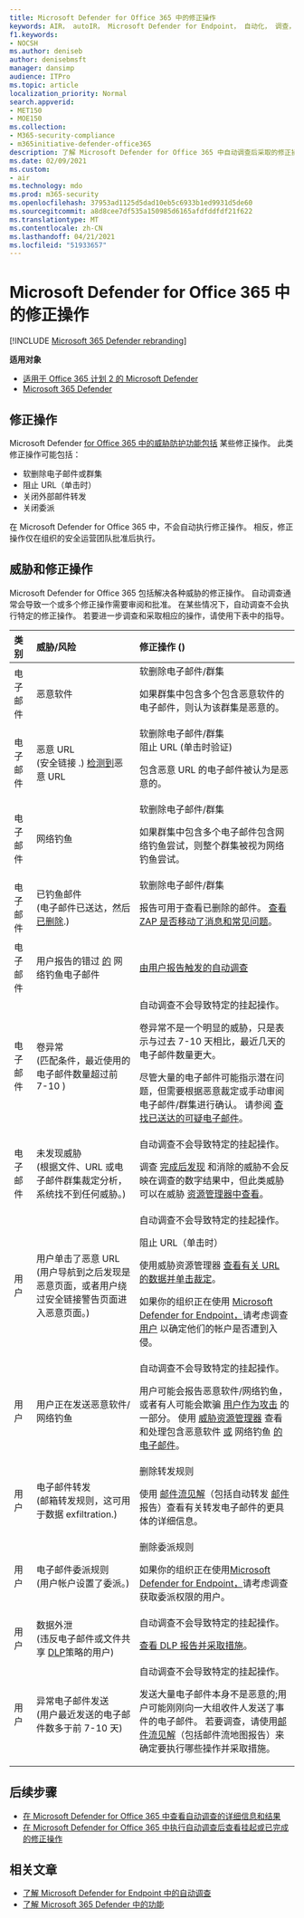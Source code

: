 ```yaml
---
title: Microsoft Defender for Office 365 中的修正操作
keywords: AIR， autoIR， Microsoft Defender for Endpoint， 自动化， 调查， 响应， 修正， 威胁， 高级， 威胁， 保护
f1.keywords:
- NOCSH
ms.author: deniseb
author: denisebmsft
manager: dansimp
audience: ITPro
ms.topic: article
localization_priority: Normal
search.appverid:
- MET150
- MOE150
ms.collection:
- M365-security-compliance
- m365initiative-defender-office365
description: 了解 Microsoft Defender for Office 365 中自动调查后采取的修正操作。
ms.date: 02/09/2021
ms.custom:
- air
ms.technology: mdo
ms.prod: m365-security
ms.openlocfilehash: 37953ad1125d5dad10eb5c6933b1ed9931d5de60
ms.sourcegitcommit: a8d8cee7df535a150985d6165afdfddfdf21f622
ms.translationtype: MT
ms.contentlocale: zh-CN
ms.lasthandoff: 04/21/2021
ms.locfileid: "51933657"
---
```

# <a name="remediation-actions-in-microsoft-defender-for-office-365"></a>Microsoft Defender for Office 365 中的修正操作

[!INCLUDE [Microsoft 365 Defender rebranding](../includes/microsoft-defender-for-office.md)]

**适用对象**
- [适用于 Office 365 计划 2 的 Microsoft Defender](defender-for-office-365.md)
- [Microsoft 365 Defender](../defender/microsoft-365-defender.md)

## <a name="remediation-actions"></a>修正操作

Microsoft Defender [for Office 365 中的威胁防护功能包括](defender-for-office-365.md) 某些修正操作。 此类修正操作可能包括：

- 软删除电子邮件或群集
- 阻止 URL（单击时）
- 关闭外部邮件转发
- 关闭委派

在 Microsoft Defender for Office 365 中，不会自动执行修正操作。 相反，修正操作仅在组织的安全运营团队批准后执行。

## <a name="threats-and-remediation-actions"></a>威胁和修正操作

Microsoft Defender for Office 365 包括解决各种威胁的修正操作。 自动调查通常会导致一个或多个修正操作需要审阅和批准。 在某些情况下，自动调查不会执行特定的修正操作。 若要进一步调查和采取相应的操作，请使用下表中的指导。

|类别|威胁/风险|修正操作 () |
|:---|:---|:---|
|电子邮件|恶意软件|软删除电子邮件/群集 <p> 如果群集中包含多个包含恶意软件的电子邮件，则认为该群集是恶意的。|
|电子邮件|恶意 URL<br/> (安全链接 .) [检测到](safe-links.md)恶意 URL|软删除电子邮件/群集 <br/>阻止 URL (单击时验证) <p> 包含恶意 URL 的电子邮件被认为是恶意的。|
|电子邮件|网络钓鱼|软删除电子邮件/群集 <p> 如果群集中包含多个电子邮件包含网络钓鱼尝试，则整个群集被视为网络钓鱼尝试。|
|电子邮件|已钓鱼邮件 <br> (电子邮件已送达，然后 [已删除](zero-hour-auto-purge.md).) |软删除电子邮件/群集 <p>报告可用于查看已删除的邮件。 [查看 ZAP 是否移动了消息和常见问题](zero-hour-auto-purge.md#how-to-see-if-zap-moved-your-message)。|
|电子邮件|用户报告的错过 [的](enable-the-report-message-add-in.md) 网络钓鱼电子邮件|[由用户报告触发的自动调查](automated-investigation-response-office.md#example-a-user-reported-phish-message-launches-an-investigation-playbook)|
|电子邮件|卷异常 <br>  (匹配条件，最近使用的电子邮件数量超过前 7-10 ) |自动调查不会导致特定的挂起操作。 <p>卷异常不是一个明显的威胁，只是表示与过去 7-10 天相比，最近几天的电子邮件数量更大。 <p>尽管大量的电子邮件可能指示潜在问题，但需要根据恶意裁定或手动审阅电子邮件/群集进行确认。 请参阅 [查找已送达的可疑电子邮件](investigate-malicious-email-that-was-delivered.md#find-suspicious-email-that-was-delivered)。|
|电子邮件|未发现威胁 <br>  (根据文件、URL 或电子邮件群集裁定分析，系统找不到任何威胁。) |自动调查不会导致特定的挂起操作。 <p>调查 [完成后发现](zero-hour-auto-purge.md) 和消除的威胁不会反映在调查的数字结果中，但此类威胁可以在威胁 [资源管理器中查看](threat-explorer.md)。|
|用户|用户单击了恶意 URL <br>  (用户导航到之后发现是恶意页面，或者用户绕过安全链接警告页面进入恶意页面。) [](safe-links.md#warning-pages-from-safe-links)|自动调查不会导致特定的挂起操作。 <p>阻止 URL（单击时） <p>使用威胁资源管理器 [查看有关 URL 的数据并单击裁定](threat-explorer.md#view-phishing-url-and-click-verdict-data)。 <p>如果你的组织正在使用 [Microsoft Defender for Endpoint，](/windows/security/threat-protection/)请考虑调查 [用户](/microsoft-365/security/defender-endpoint/investigate-user) 以确定他们的帐户是否遭到入侵。|
|用户|用户正在发送恶意软件/网络钓鱼|自动调查不会导致特定的挂起操作。 <p> 用户可能会报告恶意软件/网络钓鱼，或者有人可能会欺骗 [用户作为攻击](anti-spoofing-protection.md) 的一部分。 使用 [威胁资源管理器](threat-explorer.md) 查看和处理包含恶意软件 [或](threat-explorer-views.md#email--malware) 网络钓鱼 [的电子邮件](threat-explorer-views.md#email--phish)。|
|用户|电子邮件转发 <br>  (邮箱转发规则，这可用于数据 exfiltration.) |删除转发规则 <p> 使用 [邮件流见解](mail-flow-insights-v2.md)（包括自动转发 [邮件](mfi-auto-forwarded-messages-report.md)报告）查看有关转发电子邮件的更具体的详细信息。|
|用户|电子邮件委派规则 <br>  (用户帐户设置了委派。) |删除委派规则 <p> 如果你的组织正在使用[Microsoft Defender for Endpoint，](/windows/security/threat-protection/)请考虑调查获取委派权限的用户。 [](/microsoft-365/security/defender-endpoint/investigate-user)|
|用户|数据外泄 <br>  (违反电子邮件或文件共享 [DLP](../../compliance/data-loss-prevention-policies.md)策略的用户) |自动调查不会导致特定的挂起操作。 <p> [查看 DLP 报告并采取措施](../../compliance/view-the-dlp-reports.md)。|
|用户|异常电子邮件发送 <br>  (用户最近发送的电子邮件数多于前 7-10 天) |自动调查不会导致特定的挂起操作。 <p> 发送大量电子邮件本身不是恶意的;用户可能刚刚向一大组收件人发送了事件的电子邮件。 若要调查，请使用[邮件流见解](mail-flow-insights-v2.md)（包括邮件流[](mfi-mail-flow-map-report.md)地图报告）来确定要执行哪些操作并采取措施。|

## <a name="next-steps"></a>后续步骤

- [在 Microsoft Defender for Office 365 中查看自动调查的详细信息和结果](air-view-investigation-results.md)
- [在 Microsoft Defender for Office 365 中执行自动调查后查看挂起或已完成的修正操作](air-review-approve-pending-completed-actions.md)

## <a name="related-articles"></a>相关文章

- [了解 Microsoft Defender for Endpoint 中的自动调查](/windows/security/threat-protection/microsoft-defender-atp/automated-investigations)
- [了解 Microsoft 365 Defender 中的功能](/microsoft-365/security/defender/microsoft-365-defender)
